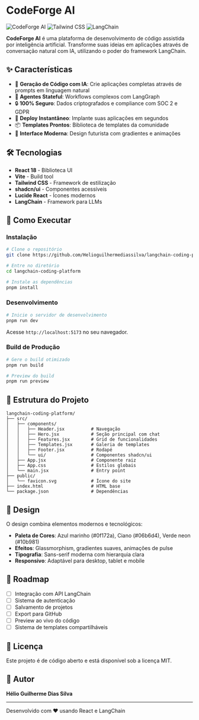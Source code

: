 # CodeForge AI

![CodeForge AI](https://img.shields.io/badge/React-18-blue) ![Tailwind CSS](https://img.shields.io/badge/Tailwind-CSS-38B2AC) ![LangChain](https://img.shields.io/badge/LangChain-Powered-green)

**CodeForge AI** é uma plataforma de desenvolvimento de código assistida por inteligência artificial. Transforme suas ideias em aplicações através de conversação natural com IA, utilizando o poder do framework LangChain.

## ✨ Características

- 🤖 **Geração de Código com IA**: Crie aplicações completas através de prompts em linguagem natural
- 🔄 **Agentes Stateful**: Workflows complexos com LangGraph
- 🔒 **100% Seguro**: Dados criptografados e compliance com SOC 2 e GDPR
- 🚀 **Deploy Instantâneo**: Implante suas aplicações em segundos
- 📦 **Templates Prontos**: Biblioteca de templates da comunidade
- 🎨 **Interface Moderna**: Design futurista com gradientes e animações

## 🛠️ Tecnologias

- **React 18** - Biblioteca UI
- **Vite** - Build tool
- **Tailwind CSS** - Framework de estilização
- **shadcn/ui** - Componentes acessíveis
- **Lucide React** - Ícones modernos
- **LangChain** - Framework para LLMs

## 🚀 Como Executar

### Instalação

```bash
# Clone o repositório
git clone https://github.com/Helioguilhermediassilva/langchain-coding-platform.git

# Entre no diretório
cd langchain-coding-platform

# Instale as dependências
pnpm install
```

### Desenvolvimento

```bash
# Inicie o servidor de desenvolvimento
pnpm run dev
```

Acesse `http://localhost:5173` no seu navegador.

### Build de Produção

```bash
# Gere o build otimizado
pnpm run build

# Preview do build
pnpm run preview
```

## 📁 Estrutura do Projeto

```
langchain-coding-platform/
├── src/
│   ├── components/
│   │   ├── Header.jsx          # Navegação
│   │   ├── Hero.jsx            # Seção principal com chat
│   │   ├── Features.jsx        # Grid de funcionalidades
│   │   ├── Templates.jsx       # Galeria de templates
│   │   ├── Footer.jsx          # Rodapé
│   │   └── ui/                 # Componentes shadcn/ui
│   ├── App.jsx                 # Componente raiz
│   ├── App.css                 # Estilos globais
│   └── main.jsx                # Entry point
├── public/
│   └── favicon.svg             # Ícone do site
├── index.html                  # HTML base
└── package.json                # Dependências
```

## 🎨 Design

O design combina elementos modernos e tecnológicos:

- **Paleta de Cores**: Azul marinho (#0f172a), Ciano (#06b6d4), Verde neon (#10b981)
- **Efeitos**: Glassmorphism, gradientes suaves, animações de pulse
- **Tipografia**: Sans-serif moderna com hierarquia clara
- **Responsivo**: Adaptável para desktop, tablet e mobile

## 🔮 Roadmap

- [ ] Integração com API LangChain
- [ ] Sistema de autenticação
- [ ] Salvamento de projetos
- [ ] Export para GitHub
- [ ] Preview ao vivo do código
- [ ] Sistema de templates compartilháveis

## 📄 Licença

Este projeto é de código aberto e está disponível sob a licença MIT.

## 👤 Autor

**Hélio Guilherme Dias Silva**

---

Desenvolvido com ❤️ usando React e LangChain
